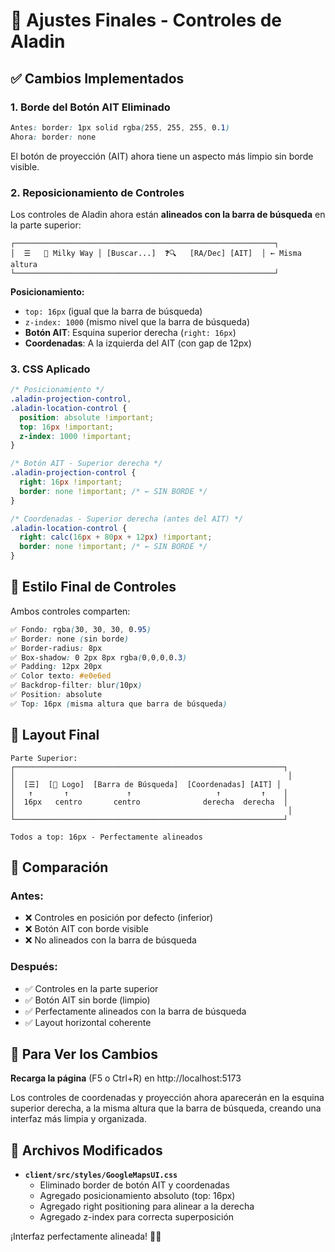 # 🎯 Ajustes Finales - Controles de Aladin

## ✅ Cambios Implementados

### 1. **Borde del Botón AIT Eliminado**
```css
Antes: border: 1px solid rgba(255, 255, 255, 0.1)
Ahora: border: none
```

El botón de proyección (AIT) ahora tiene un aspecto más limpio sin borde visible.

### 2. **Reposicionamiento de Controles**

Los controles de Aladin ahora están **alineados con la barra de búsqueda** en la parte superior:

```
┌──────────────────────────────────────────────────────────┐
│  ☰   🌌 Milky Way │ [Buscar...]  ❓🔍   [RA/Dec] [AIT]  │ ← Misma altura
└──────────────────────────────────────────────────────────┘
```

**Posicionamiento:**
- `top: 16px` (igual que la barra de búsqueda)
- `z-index: 1000` (mismo nivel que la barra de búsqueda)
- **Botón AIT**: Esquina superior derecha (`right: 16px`)
- **Coordenadas**: A la izquierda del AIT (con gap de 12px)

### 3. **CSS Aplicado**

```css
/* Posicionamiento */
.aladin-projection-control,
.aladin-location-control {
  position: absolute !important;
  top: 16px !important;
  z-index: 1000 !important;
}

/* Botón AIT - Superior derecha */
.aladin-projection-control {
  right: 16px !important;
  border: none !important; /* ← SIN BORDE */
}

/* Coordenadas - Superior derecha (antes del AIT) */
.aladin-location-control {
  right: calc(16px + 80px + 12px) !important;
  border: none !important; /* ← SIN BORDE */
}
```

## 🎨 Estilo Final de Controles

Ambos controles comparten:
```css
✅ Fondo: rgba(30, 30, 30, 0.95)
✅ Border: none (sin borde)
✅ Border-radius: 8px
✅ Box-shadow: 0 2px 8px rgba(0,0,0,0.3)
✅ Padding: 12px 20px
✅ Color texto: #e0e6ed
✅ Backdrop-filter: blur(10px)
✅ Position: absolute
✅ Top: 16px (misma altura que barra de búsqueda)
```

## 📐 Layout Final

```
Parte Superior:
┌────────────────────────────────────────────────────────────┐
│                                                             │
│  [☰]  [🌌 Logo]  [Barra de Búsqueda]  [Coordenadas] [AIT] │
│   ↑       ↑             ↑                   ↑         ↑    │
│  16px   centro       centro              derecha  derecha  │
│                                                             │
└────────────────────────────────────────────────────────────┘

Todos a top: 16px - Perfectamente alineados
```

## 🔄 Comparación

### Antes:
- ❌ Controles en posición por defecto (inferior)
- ❌ Botón AIT con borde visible
- ❌ No alineados con la barra de búsqueda

### Después:
- ✅ Controles en la parte superior
- ✅ Botón AIT sin borde (limpio)
- ✅ Perfectamente alineados con la barra de búsqueda
- ✅ Layout horizontal coherente

## 🚀 Para Ver los Cambios

**Recarga la página** (F5 o Ctrl+R) en http://localhost:5173

Los controles de coordenadas y proyección ahora aparecerán en la esquina superior derecha, a la misma altura que la barra de búsqueda, creando una interfaz más limpia y organizada.

## 📝 Archivos Modificados

- **`client/src/styles/GoogleMapsUI.css`**
  - Eliminado border de botón AIT y coordenadas
  - Agregado posicionamiento absoluto (top: 16px)
  - Agregado right positioning para alinear a la derecha
  - Agregado z-index para correcta superposición

¡Interfaz perfectamente alineada! 🎯✨
